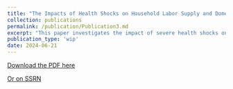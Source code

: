 ```yaml
---
title: "The Impacts of Health Shocks on Household Labor Supply and Domestic Production (with Giovanni Di Meo)"
collection: publications
permalink: /publication/Publication3.md
excerpt: "This paper investigates the impact of severe health shocks on labor supply decisions and domestic production within German households. We draw from the German SocioEconomic Panel (SOEP), focusing on individuals aged 25 to 50 at the time of their first observed health shock. After the health shock, we find that affected individuals suffer a persistent loss in annual gross labor income of around 3,300 Euros. This effect results mostly from adjustments at the extensive margin, with labor market participation declining by about 13%. We observe a reduction in full-time employment, but no significant effect on part-time employment. At the household level, a combination of public transfers and added worker effect effectively compensates for the income loss. Finally, individuals experiencing a health shock, in particular women, spend more time on domestic production."
publication_type: 'wip'
date: 2024-06-21
---
```


[Download the PDF here](../files/publication3.pdf)

[Or on SSRN](https://papers.ssrn.com/sol3/papers.cfm?abstract_id=4864143)
